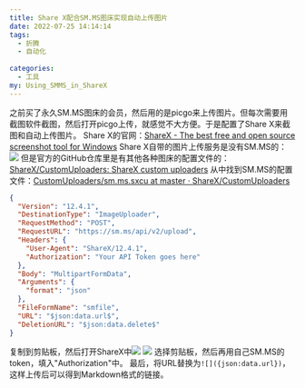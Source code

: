 ```yaml
---
title: Share X配合SM.MS图床实现自动上传图片
date: 2022-07-25 14:14:14
tags:
  - 折腾
  - 自动化
  
categories:
  - 工具
my: Using_SMMS_in_ShareX
---
```

之前买了永久SM.MS图床的会员，然后用的是picgo来上传图片。但每次需要用截图软件截图，然后打开picgo上传，就感觉不大方便。于是配置了Share X来截图和自动上传图片。
Share X的官网：[ShareX - The best free and open source screenshot tool for Windows](https://getsharex.com/)
Share X自带的图片上传服务是没有SM.MS的：![](https://vip2.loli.io/2022/07/26/zuAUVDYG6vdOpJI.png)
但是官方的GitHub仓库里是有其他各种图床的配置文件的：[ShareX/CustomUploaders: ShareX custom uploaders](https://github.com/ShareX/CustomUploaders)
从中找到SM.MS的配置文件：[CustomUploaders/sm.ms.sxcu at master · ShareX/CustomUploaders](https://github.com/ShareX/CustomUploaders/blob/master/sm.ms.sxcu)
```json
{
  "Version": "12.4.1",
  "DestinationType": "ImageUploader",
  "RequestMethod": "POST",
  "RequestURL": "https://sm.ms/api/v2/upload",
  "Headers": {
    "User-Agent": "ShareX/12.4.1",
    "Authorization": "Your API Token goes here"
  },
  "Body": "MultipartFormData",
  "Arguments": {
    "format": "json"
  },
  "FileFormName": "smfile",
  "URL": "$json:data.url$",
  "DeletionURL": "$json:data.delete$"
}
```
复制到剪贴板，然后打开ShareX中![](https://vip2.loli.io/2022/07/26/9PzQuWyYepcgOj3.png)
![](https://vip2.loli.io/2022/07/26/yBtZfndj1gJkcIx.png)
选择剪贴板，然后再用自己SM.MS的token，填入"Authorization"中。
最后，将URL替换为`![]({json:data.url})`，这样上传后可以得到Markdown格式的链接。


